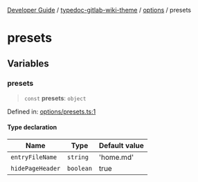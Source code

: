 [Developer Guide](../../../../README.md) / [typedoc-gitlab-wiki-theme](../../../README.md) / [options](../../README.md) / presets

# presets

## Variables

### presets

> `const` **presets**: `object`

Defined in: [options/presets.ts:1](https://github.com/typedoc2md/typedoc-plugin-markdown/blob/main/packages/typedoc-gitlab-wiki-theme/src/options/presets.ts#L1)

#### Type declaration

| Name | Type | Default value |
| ------ | ------ | ------ |
| <a id="entryfilename-2"></a> `entryFileName` | `string` | 'home.md' |
| <a id="hidepageheader-2"></a> `hidePageHeader` | `boolean` | true |
